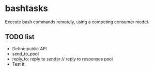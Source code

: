 # bashtasks
Execute bash commands remotely, using a competing consumer model.

## TODO list
* Define public API
* send_to_pool
* reply_to: reply to sender // reply to responses pool
* Test it
